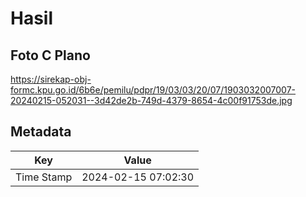 # Hasil

## Foto C Plano

https://sirekap-obj-formc.kpu.go.id/6b6e/pemilu/pdpr/19/03/03/20/07/1903032007007-20240215-052031--3d42de2b-749d-4379-8654-4c00f91753de.jpg


## Metadata

| Key        | Value               |
| ---------- | ------------------- |
| Time Stamp | 2024-02-15 07:02:30 |



